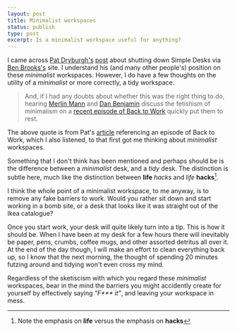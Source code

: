 ```yaml
---
layout: post
title: Minimalist workspaces
status: publish
type: post
excerpt: Is a minimalist workspace useful for anything?
---
```


I came across [Pat Dryburgh's][pd] [post][sdp] about shutting down Simple Desks via [Ben Brooks's][br] site. I understand his (and many other people's) position on these _minimalist_ workspaces. However, I do have a few thoughts on the utility of a _minimalist_ or more correctly, a tidy workspace.

> And, if I had any doubts about whether this was the right thing to do,
> hearing [Merlin Mann][mm] and [Dan Benjamin][db] discuss the fetishism of minimalism on a 
> [recent episode of Back to Work][b2w] quickly put them to rest.

The above quote is from Pat's [article][sdp] referencing an episode of Back to Work, which I also listened, to that first got me thinking about _minimalist_ workspaces.

Something that I don't think has been mentioned and perhaps should be is the difference between a _minimalist_ desk, and a _tidy_ desk. The distinction is subtle here, much like the distinction between __life__ _hacks_ and _life_ __hacks__[^fn]. 

I think the whole point of a minimalist workspace, to me anyway, is to remove any fake barriers to work. Would you rather sit down and start working in a bomb site, or a desk that looks like it was straight out of the Ikea catalogue?

Once you start work, your desk will quite likely turn into a tip. This is how it should be. When I have been at my desk for a few hours there will inevitably be paper, pens, crumbs, coffee mugs, and other assorted detritus all over it. At the end of the day though, I will make an effort to clean everything back up, so I know that the next morning, the thought of spending 20 minutes futzing around and tidying won't even cross my mind.

Regardless of the sketiscism with which you regard these _minimalist_ workspaces, bear in the mind the barriers you might accidently create for yourself by effectively saying _"F*** it"_, and leaving your workspace in mess.

[mm]: http://merlinmann.com
[db]: http://danbenjamin.com
[b2w]: http://5by5.tv/b2w/46
[pd]: http://patdryburgh.com/
[sdp]: http://patdryburgh.com/blog/shutting-down-my-porno-site/
[br]: http://brooksreview.net/2011/12/simple-porn/
[^fn]: Note the emphasis on __life__ versus the emphasis on __hacks__
